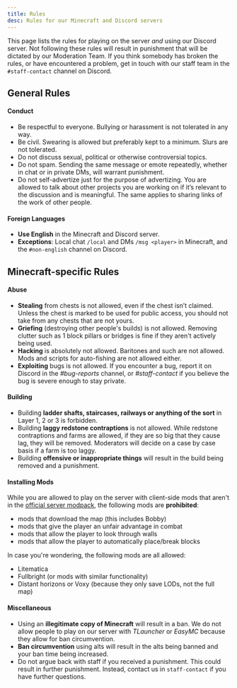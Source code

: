 ```yaml
---
title: Rules
desc: Rules for our Minecraft and Discord servers
---
```


This page lists the rules for playing on the server *and* using our Discord server. Not following these rules will result in punishment that will be dictated by our Moderation Team. If you think somebody has broken the rules, or have encountered a problem, get in touch with our staff team in the `#staff-contact` channel on Discord.

## General Rules

#### Conduct

- Be respectful to everyone. Bullying or harassment is not tolerated in any way.
- Be civil. Swearing is allowed but preferably kept to a minimum. Slurs are not tolerated.
- Do not discuss sexual, political or otherwise controversial topics.
- Do not spam. Sending the same message or emote repeatedly, whether in chat or in private DMs, will warrant punishment.
- Do not self-advertize just for the purpose of advertizing. You are allowed to talk about other projects you are working on if it’s relevant to the discussion and is meaningful. The same applies to sharing links of the work of other people.

#### Foreign Languages

- **Use English** in the Minecraft and Discord server.
- **Exceptions**: Local chat `/local` and DMs `/msg <player>` in Minecraft, and the `#non-english` channel on Discord.

## Minecraft-specific Rules

#### Abuse

- **Stealing** from chests is not allowed, even if the chest isn’t claimed. Unless the chest is marked to be used for public access, you should not take from any chests that are not yours.
- **Griefing** (destroying other people's builds) is not allowed. Removing clutter such as 1 block pillars or bridges is fine if they aren't actively being used.
- **Hacking** is absolutely not allowed. Baritones and such are not allowed. Mods and scripts for auto-fishing are not allowed either.
- **Exploiting** bugs is not allowed. If you encounter a bug, report it on Discord in the *#bug-reports* channel, or *#staff-contact* if you believe the bug is severe enough to stay private.

#### Building

- Building **ladder shafts, staircases, railways or anything of the sort** in Layer 1, 2 or 3 is forbidden.
- Building **laggy redstone contraptions** is not allowed. While redstone contraptions and farms are allowed, if they are so big that they cause lag, they will be removed. Moderators will decide on a case by case basis if a farm is too laggy.
- Building **offensive or inappropriate things** will result in the build being removed and a punishment.

#### Installing Mods

While you are allowed to play on the server with client-side mods that aren't in the [official server modpack](https://modrinth.com/modpack/mineinabyss-modpack), the following mods are **prohibited**:

- mods that download the map (this includes Bobby)
- mods that give the player an unfair advantage in combat
- mods that allow the player to look through walls
- mods that allow the player to automatically place/break blocks

In case you're wondering, the following mods are all allowed:

- Litematica
- Fullbright (or mods with similar functionality)
- Distant horizons or Voxy (because they only save LODs, not the full map)

#### Miscellaneous

- Using an **illegitimate copy of Minecraft** will result in a ban. We do not allow people to play on our server with *TLauncher* or *EasyMC* because they allow for ban circumvention.
- **Ban circumvention** using alts will result in the alts being banned and your ban time being increased.
- Do not argue back with staff if you received a punishment. This could result in further punishment. Instead, contact us in `staff-contact` if you have further questions.
